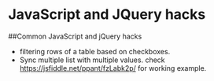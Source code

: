 # JavaScript and JQuery hacks 

##Common JavaScript and jQuery hacks
+ filtering rows of a table based on checkboxes.
+ Sync multiple list with multiple values. check https://jsfiddle.net/ppant/fzLabk2p/ for working example.
